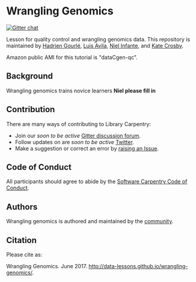 # Wrangling Genomics

[![Gitter chat](https://badges.gitter.im/data-lessons/wrangling-genomics.png)](https://gitter.im/wrangling-genomics/Lobby)

Lesson for quality control and wrangling genomics data. This repository is maintained by [Hadrien Gourlé](https://github.com/HadrienG), [Luis Avila](https://github.com/lmavila), [Niel Infante](NielInfante), and [Kate Crosby](https://github.com/kate-crosby). 

Amazon public AMI for this tutorial is "dataCgen-qc". 

## Background

Wrangling genomics trains novice learners **Niel please fill in**

## Contribution

There are many ways of contributing to Library Carpentry:

- Join our *soon to be active* [Gitter discussion forum](https://gitter.im/WranglingGenomics/).
- Follow updates on are *soon to be active* [Twitter](https://twitter.com/WranglingGenomics).
- Make a suggestion or correct an error by [raising an Issue](https://github.com/data-lessons/wrangling-genomics/issues).

## Code of Conduct

All participants should agree to abide by the [Software Carpentry Code of Conduct](http://software-carpentry.org/conduct/).

## Authors

Wrangling genomics is authored and maintained by the [community](https://github.com/data-lessons/wrangling-genomics/network/members).

## Citation

Please cite as:

Wrangling Genomics. June 2017. http://data-lessons.github.io/wrangling-genomics/.
